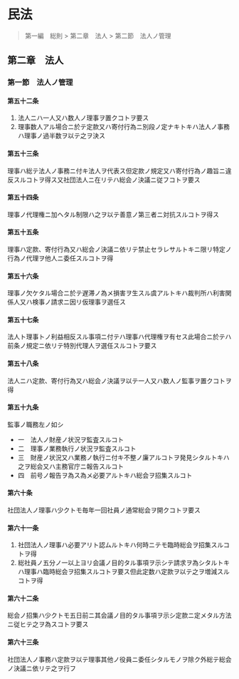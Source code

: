# 民法

> 第一編　総則 > 第二章　法人 > 第二節　法人ノ管理

## 第二章　法人

### 第一節　法人ノ管理

#### 第五十二条

1. 法人ニハ一人又ハ数人ノ理事ヲ置クコトヲ要ス
2. 理事数人アル場合ニ於テ定款又ハ寄付行為ニ別段ノ定ナキトキハ法人ノ事務ハ理事ノ過半数ヲ以テ之ヲ決ス

#### 第五十三条

理事ハ総テ法人ノ事務ニ付キ法人ヲ代表ス但定款ノ規定又ハ寄付行為ノ趣旨ニ違反スルコトヲ得ス又社団法人ニ在リテハ総会ノ決議ニ従フコトヲ要ス

#### 第五十四条

理事ノ代理権ニ加ヘタル制限ハ之ヲ以テ善意ノ第三者ニ対抗スルコトヲ得ス

#### 第五十五条

理事ハ定款、寄付行為又ハ総会ノ決議ニ依リテ禁止セラレサルトキニ限リ特定ノ行為ノ代理ヲ他人ニ委任スルコトヲ得

#### 第五十六条

理事ノ欠ケタル場合ニ於テ遅滞ノ為メ損害ヲ生スル虞アルトキハ裁判所ハ利害関係人又ハ検事ノ請求ニ因リ仮理事ヲ選任ス

#### 第五十七条

法人ト理事トノ利益相反スル事項ニ付テハ理事ハ代理権ヲ有セス此場合ニ於テハ前条ノ規定ニ依リテ特別代理人ヲ選任スルコトヲ要ス

#### 第五十八条

法人ニハ定款、寄付行為又ハ総会ノ決議ヲ以テ一人又ハ数人ノ監事ヲ置クコトヲ得

#### 第五十九条

監事ノ職務左ノ如シ

- 一　法人ノ財産ノ状況ヲ監査スルコト
- 二　理事ノ業務執行ノ状況ヲ監査スルコト
- 三　財産ノ状況又ハ業務ノ執行ニ付キ不整ノ廉アルコトヲ発見シタルトキハ之ヲ総会又ハ主務官庁ニ報告スルコト
- 四　前号ノ報告ヲ為ス為メ必要アルトキハ総会ヲ招集スルコト

#### 第六十条

社団法人ノ理事ハ少クトモ毎年一回社員ノ通常総会ヲ開クコトヲ要ス

#### 第六十一条

1. 社団法人ノ理事ハ必要アリト認ムルトキハ何時ニテモ臨時総会ヲ招集スルコトヲ得
2. 総社員ノ五分ノ一以上ヨリ会議ノ目的タル事項ヲ示シテ請求ヲ為シタルトキハ理事ハ臨時総会ヲ招集スルコトヲ要ス但此定数ハ定款ヲ以テ之ヲ増減スルコトヲ得

#### 第六十二条

総会ノ招集ハ少クトモ五日前ニ其会議ノ目的タル事項ヲ示シ定款ニ定メタル方法ニ従ヒテ之ヲ為スコトヲ要ス

#### 第六十三条

社団法人ノ事務ハ定款ヲ以テ理事其他ノ役員ニ委任シタルモノヲ除ク外総テ総会ノ決議ニ依リテ之ヲ行フ
